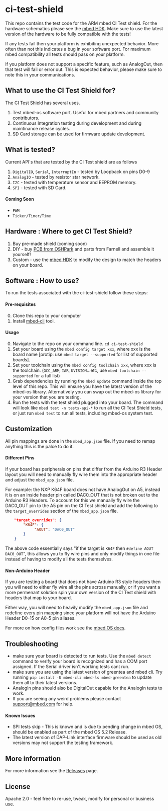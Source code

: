 # ci-test-shield
This repo contains the test code for the ARM mbed CI Test shield. For the hardware schematics please see the [mbed HDK](https://github.com/ARMmbed/mbed-HDK/tree/master/Production%20Design%20Projects/CITestShield). Make sure to use the latest version of the hardware to be fully compatible with the tests!

If any tests fail then your platform is exhibiting unexpected behavior. More often than not this indicates a bug in your software port. For maximum mbed compatibility all tests should pass on your platform.

If you platform does not support a specific feature, such as AnalogOut, then that test will fail or error out. This is expected behavior, please make sure to note this in your communications. 

## What to use the CI Test Shield for?
The CI Test Shield has several uses.

1. Test mbed-os software port. Useful for mbed partners and community contributors.
2. Continuous Integration testing during development and during maintinance release cycles. 
3. SD Card storage can be used for firmware update development. 

## What is tested?
Current API's that are tested by the CI Test shield are as follows

1. `DigitalIO`, `Serial`, `InterruptIn` - tested by Loopback on pins D0-9
2. `AnalogIO` - tested by resistor star network.
3. `I2C` - tested with temperature sensor and EEPROM memory.
4. `SPI` - tested with SD Card. 

#### Coming Soon

* `PWM`
* `Ticker/Timer/Time`

## Hardware : Where to get CI Test Shield?

1. Buy pre-made shield (coming soon)
2. DIY - buy [PCB from OSHPark](https://oshpark.com/shared_projects/azR9r1l1) and parts from Farnell and assemble it yourself! 
3. Custom - use the [mbed HDK](http://github.com/ARMmbed/mbed-HDK/tree/master/Production%20Design%20Projects/CITestShield) to modify the design to match the headers on your board. 

## Software : How to use?
To run the tests associated with the ci-test-shield follow these steps:

#### Pre-requisites

0. Clone this repo to your computer
1. Install [mbed-cli](https://github.com/armmbed/mbed-cli) tool.

#### Usage

0. Navigate to the repo on your command line. `cd ci-test-shield`
1. Set your board using the `mbed config target xxx`, where xxx is the board name [protip: use `mbed target --supported` for list of supported boards].
3. Set your toolchain using the `mbed config toolchain xxx`, where xxx is the toolchain. (`GCC_ARM`, `IAR`, `UVISION`...etc, use `mbed toolchain --supported` for a full list)
4. Grab dependencies by running the `mbed update` command inside the top level of this repo. This will ensure you have the latest version of the mbed-os library. Alternatively you can swap out the mbed-os library for your version that you are testing. 
5. Run the tests with the test shield plugged into your board. The command will look like `mbed test -n tests-api-*` to run all the CI Test Shield tests, or just run `mbed test` to run all tests, including mbed-os system test.

## Customization  
All pin mappings are done in the `mbed_app.json` file. If you need to remap anything this is the palce to do it. 

#### Different Pins
If your board has peripherals on pins that differ from the Arduino R3 Header layout you will need to manually fly wire them into the appropriate header and adjust the `mbed_app.json` file.

For example: the NXP K64F board does not have AnalogOut on A5, instead it is on an inside header pin called DAC0_OUT that is not broken out to the Arduino R3 Headers. To account for this we manually fly wire the DAC0_OUT pin to the A5 pin on the CI Test shield and add the following to the `target_overrides` section of the `mbed_app.json` file. 

```json
    "target_overrides": {
        "K64F": {
             "AOUT": "DAC0_OUT"
        }
    }
```
The above code essentially says "if the target is `K64F` then `#define AOUT DAC0_OUT`", this allows you to fly wire pins and only modify things in one file instead of having to modify all the tests themselves. 

#### Non-Arduino Header
If you are testing a board that does not have Arduino R3 style headers then you will need to either fly wire all the pins across manually, or if you want a more permenant solution spin your own version of the CI Test shield with headers that map to your board. 

Either way, you will need to heavily modify the `mbed_app.json` file and redefine every pin mapping since your platform will not have the Arduino Header D0-15 or A0-5 pin aliases. 

For more on how config files work see the [mbed OS docs](https://github.com/ARMmbed/mbed-os/blob/master/docs/config_system.md#configuration-data-in-applications).

## Troubleshooting
- make sure your board is detected to run tests. Use the `mbed detect` command to verify your board is recognized and has a COM port assigned. If the Serial driver isn't working tests cant run. 
- make sure you are using the latest version of greentea and mbed cli. Try running `pip install -U mbed-cli mbed-ls mbed-greentea` to update them all to their latest versions. 
- AnalogIn pins should also be DigitalOut capable for the AnalogIn tests to work. 
- If you are seeing any weird problems please contact support@mbed.com for help. 

#### Known Issues
- SPI tests skip - This is known and is due to pending change in mbed OS, should be enabled as part of the mbed OS 5.2 Release. 
- The latest version of DAP-Link interface firmware should be used as old versions may not support the testing framework. 

## More information
For more information see the [Releases](https://github.com/ARMmbed/ci-test-shield/releases) page.

## License
Apache 2.0 - feel free to re-use, tweak, modify for personal or business use.
